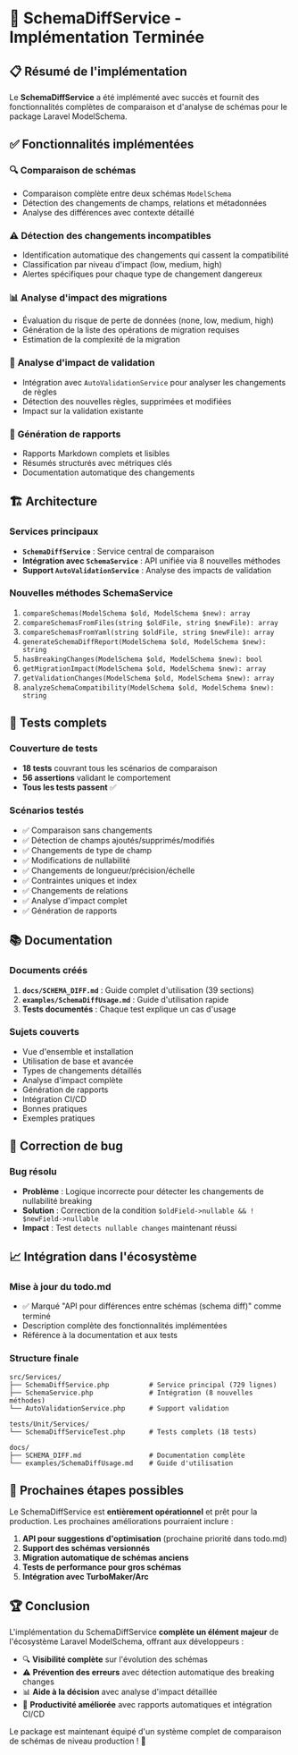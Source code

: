 # 🎉 SchemaDiffService - Implémentation Terminée

## 📋 Résumé de l'implémentation

Le **SchemaDiffService** a été implémenté avec succès et fournit des fonctionnalités complètes de comparaison et d'analyse de schémas pour le package Laravel ModelSchema.

## ✅ Fonctionnalités implémentées

### 🔍 **Comparaison de schémas**
- Comparaison complète entre deux schémas `ModelSchema`
- Détection des changements de champs, relations et métadonnées
- Analyse des différences avec contexte détaillé

### ⚠️ **Détection des changements incompatibles**
- Identification automatique des changements qui cassent la compatibilité
- Classification par niveau d'impact (low, medium, high)
- Alertes spécifiques pour chaque type de changement dangereux

### 📊 **Analyse d'impact des migrations**
- Évaluation du risque de perte de données (none, low, medium, high)
- Génération de la liste des opérations de migration requises
- Estimation de la complexité de la migration

### 🔐 **Analyse d'impact de validation**
- Intégration avec `AutoValidationService` pour analyser les changements de règles
- Détection des nouvelles règles, supprimées et modifiées
- Impact sur la validation existante

### 📝 **Génération de rapports**
- Rapports Markdown complets et lisibles
- Résumés structurés avec métriques clés
- Documentation automatique des changements

## 🏗️ **Architecture**

### Services principaux
- **`SchemaDiffService`** : Service central de comparaison
- **Intégration avec `SchemaService`** : API unifiée via 8 nouvelles méthodes
- **Support `AutoValidationService`** : Analyse des impacts de validation

### Nouvelles méthodes SchemaService
1. `compareSchemas(ModelSchema $old, ModelSchema $new): array`
2. `compareSchemasFromFiles(string $oldFile, string $newFile): array`
3. `compareSchemasFromYaml(string $oldFile, string $newFile): array`
4. `generateSchemaDiffReport(ModelSchema $old, ModelSchema $new): string`
5. `hasBreakingChanges(ModelSchema $old, ModelSchema $new): bool`
6. `getMigrationImpact(ModelSchema $old, ModelSchema $new): array`
7. `getValidationChanges(ModelSchema $old, ModelSchema $new): array`
8. `analyzeSchemaCompatibility(ModelSchema $old, ModelSchema $new): string`

## 🧪 **Tests complets**

### Couverture de tests
- **18 tests** couvrant tous les scénarios de comparaison
- **56 assertions** validant le comportement
- **Tous les tests passent** ✅

### Scénarios testés
- ✅ Comparaison sans changements
- ✅ Détection de champs ajoutés/supprimés/modifiés
- ✅ Changements de type de champ
- ✅ Modifications de nullabilité
- ✅ Changements de longueur/précision/échelle
- ✅ Contraintes uniques et index
- ✅ Changements de relations
- ✅ Analyse d'impact complet
- ✅ Génération de rapports

## 📚 **Documentation**

### Documents créés
1. **`docs/SCHEMA_DIFF.md`** : Guide complet d'utilisation (39 sections)
2. **`examples/SchemaDiffUsage.md`** : Guide d'utilisation rapide
3. **Tests documentés** : Chaque test explique un cas d'usage

### Sujets couverts
- Vue d'ensemble et installation
- Utilisation de base et avancée
- Types de changements détaillés
- Analyse d'impact complète
- Génération de rapports
- Intégration CI/CD
- Bonnes pratiques
- Exemples pratiques

## 🔧 **Correction de bug**

### Bug résolu
- **Problème** : Logique incorrecte pour détecter les changements de nullabilité breaking
- **Solution** : Correction de la condition `$oldField->nullable && ! $newField->nullable`
- **Impact** : Test `detects nullable changes` maintenant réussi

## 📈 **Intégration dans l'écosystème**

### Mise à jour du todo.md
- ✅ Marqué "API pour différences entre schémas (schema diff)" comme terminé
- Description complète des fonctionnalités implémentées
- Référence à la documentation et aux tests

### Structure finale
```
src/Services/
├── SchemaDiffService.php          # Service principal (729 lignes)
├── SchemaService.php              # Intégration (8 nouvelles méthodes)
└── AutoValidationService.php      # Support validation

tests/Unit/Services/
└── SchemaDiffServiceTest.php      # Tests complets (18 tests)

docs/
├── SCHEMA_DIFF.md                 # Documentation complète
└── examples/SchemaDiffUsage.md    # Guide d'utilisation
```

## 🎯 **Prochaines étapes possibles**

Le SchemaDiffService est **entièrement opérationnel** et prêt pour la production. Les prochaines améliorations pourraient inclure :

1. **API pour suggestions d'optimisation** (prochaine priorité dans todo.md)
2. **Support des schémas versionnés**
3. **Migration automatique de schémas anciens**
4. **Tests de performance pour gros schémas**
5. **Intégration avec TurboMaker/Arc**

## 🏆 **Conclusion**

L'implémentation du SchemaDiffService **complète un élément majeur** de l'écosystème Laravel ModelSchema, offrant aux développeurs :

- 🔍 **Visibilité complète** sur l'évolution des schémas
- ⚠️ **Prévention des erreurs** avec détection automatique des breaking changes
- 📊 **Aide à la décision** avec analyse d'impact détaillée
- 🚀 **Productivité améliorée** avec rapports automatiques et intégration CI/CD

Le package est maintenant équipé d'un système complet de comparaison de schémas de niveau production ! 🎉

